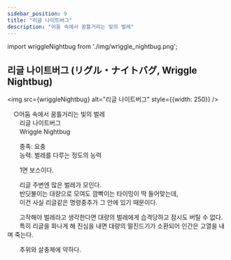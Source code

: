 ```yaml
---
sidebar_position: 9
title: "리글 나이트버그"
description: "어둠 속에서 꿈틀거리는 빛의 벌레"
---
```


import wriggleNightbug from './img/wriggle_nightbug.png';

## 리글 나이트버그 (リグル・ナイトバグ, Wriggle Nightbug)

<img src={wriggleNightbug} alt="리글 나이트버그" style={{width: 250}} />

　○어둠 속에서 꿈틀거리는 빛의 벌레  
　　리글 나이트버그  
　　Wriggle Nightbug  

　　종족: 요충  
　　능력: 벌레를 다루는 정도의 능력  

　　1면 보스이다.  

　　리글 주변엔 많은 벌레가 모인다.  
　　반딧불이는 대량으로 모여도 깜빡이는 타이밍이 딱 들어맞는데,  
　　이건 사실 리글같은 명령중추가 그 안에 있기 때문이다.  

　　고작해야 벌레라고 생각한다면 대량의 벌레에게 습격당하고 잠시도 버틸 수 없다.  
　　특히 리글을 화나게 해 진심을 내면 대량의 떨진드기가 소환되어 인간은 고열을 내며 죽는다.  

　　추위와 살충제에 약하다.
